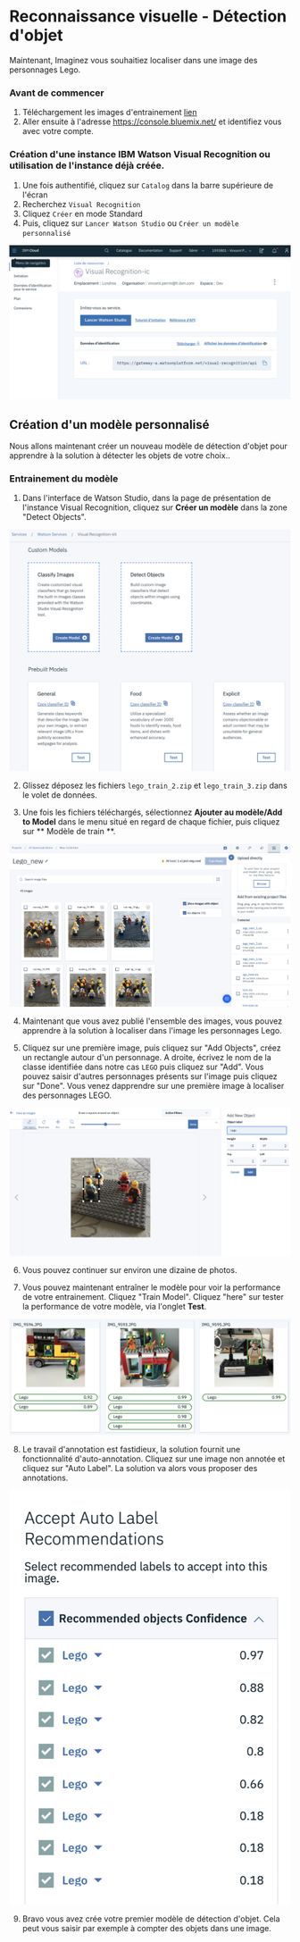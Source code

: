 # Reconnaissance visuelle - Détection d'objet

Maintenant, Imaginez vous souhaitiez localiser dans une image des personnages Lego.

### Avant de commencer

1. Téléchargement les images d'entrainement [lien](https://github.com/watson-developer-cloud/visual-recognition-coreml/tree/master/Training%20Images)
2. Aller ensuite à l'adresse https://console.bluemix.net/ et identifiez vous avec votre compte.

### Création d'une instance IBM Watson Visual Recognition ou utilisation de l'instance déjà créée.
1. Une fois authentifié, cliquez sur `Catalog` dans la barre supérieure de l'écran
2. Recherchez `Visual Recognition`
5. Cliquez `Créer` en mode Standard
6. Puis, cliquez sur `Lancer Watson Studio` ou `Créer un modèle personnalisé`

![Lancer Watson Studio](/images/launch.jpg)

## Création d'un modèle personnalisé

Nous allons maintenant créer un nouveau modèle de détection d'objet pour apprendre à la solution à détecter les objets de votre choix..

### Entrainement du modèle
1. Dans l'interface de Watson Studio, dans la page de présentation de l'instance Visual Recognition, cliquez sur **Créer un modèle** dans la zone "Detect Objects".

![new project](/images/objects.png)

2. Glissez déposez les fichiers `lego_train_2.zip` et `lego_train_3.zip` dans le volet de données.

3. Une fois les fichiers téléchargés, sélectionnez **Ajouter au modèle/Add to Model** dans le menu situé en regard de chaque fichier, puis cliquez sur ** Modèle de train **.

![new project](/images/lego_interface.png)

4. Maintenant que vous avez publié l'ensemble des images, vous pouvez apprendre à la solution à localiser dans l'image les personnages Lego.

5. Cliquez sur une première image, puis cliquez sur "Add Objects", créez un rectangle autour d'un personnage. 
A droite, écrivez le nom de la classe identifiée dans notre cas `LEGO` puis cliquez sur "Add". Vous pouvez saisir d'autres personnages présents sur l'image puis cliquez sur "Done". Vous venez dapprendre sur une première image à localiser des personnages LEGO.

![entrainement](/images/entrainement.png)

6. Vous pouvez continuer sur environ une dizaine de photos.

7. Vous pouvez maintenant entraîner le modèle pour voir la performance de votre entrainement. Cliquez "Train Model".
Cliquez "here" sur tester la performance de votre modèle, via l'onglet **Test**.  

![test](/images/test.png)

8. Le travail d'annotation est fastidieux, la solution fournit une fonctionnalité d'auto-annotation.
Cliquez sur une image non annotée et cliquez sur "Auto Label". La solution va alors vous proposer des annotations.

![test](/images/autolabel.png)

9. Bravo vous avez crée votre premier modèle de détection d'objet. Cela peut vous saisir par exemple à compter des objets dans une image.
